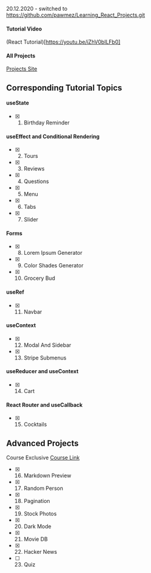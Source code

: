 20.12.2020 - switched to https://github.com/pawmez/Learning_React_Projects.git

#### Tutorial Video

(React Tutorial)[https://youtu.be/iZhV0bILFb0]

#### All Projects

[Projects Site](https://react-projects.netlify.app/)

## Corresponding Tutorial Topics

#### useState

- [x] 1. Birthday Reminder

#### useEffect and Conditional Rendering

- [x] 2. Tours
- [x] 3. Reviews
- [x] 4. Questions
- [x] 5. Menu
- [x] 6. Tabs
- [x] 7. Slider

#### Forms

- [x] 8. Lorem Ipsum Generator
- [x] 9. Color Shades Generator
- [x] 10. Grocery Bud

#### useRef

- [x] 11. Navbar

#### useContext

- [x] 12. Modal And Sidebar
- [x] 13. Stripe Submenus

#### useReducer and useContext

- [x] 14. Cart

#### React Router and useCallback

- [x] 15. Cocktails

## Advanced Projects

Course Exclusive
[Course Link](https://www.udemy.com/course/react-tutorial-and-projects-course/?couponCode=REACT-OCT)

- [x] 16. Markdown Preview
- [x] 17. Random Person
- [x] 18. Pagination
- [x] 19. Stock Photos
- [x] 20. Dark Mode
- [x] 21. Movie DB
- [x] 22. Hacker News
- [ ] 23. Quiz
